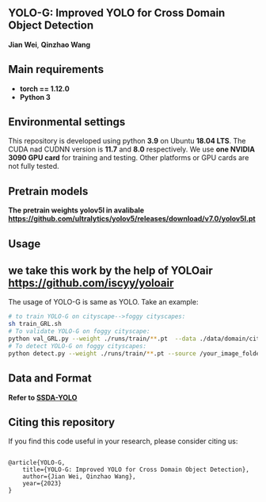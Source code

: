 ## YOLO-G: Improved YOLO for Cross Domain Object Detection
**Jian Wei**, **Qinzhao Wang**




## Main requirements

  * **torch == 1.12.0**
  * **Python 3**

## Environmental settings
This repository is developed using python **3.9** on Ubuntu **18.04 LTS**. The CUDA nad CUDNN version is **11.7** and **8.0** respectively. We use **one NVIDIA 3090 GPU card** for training and testing. Other platforms or GPU cards are not fully tested.

## Pretrain models
**The pretrain weights yolov5l in avalibale https://github.com/ultralytics/yolov5/releases/download/v7.0/yolov5l.pt**

## Usage
## we take this work by the help of YOLOair https://github.com/iscyy/yoloair
The usage of YOLO-G is same as YOLO. Take an example:
```bash
# to train YOLO-G on cityscape-->foggy cityscapes:
sh train_GRL.sh
# To validate YOLO-G on foggy cityscape:
python val_GRL.py --weight ./runs/train/**.pt  --data ./data/domain/cityscapes_foggycityscapes.yaml
# To detect YOLO-G on foggy cityscapes:
python detect.py --weight ./runs/train/**.pt --source /your_image_folder
```

## Data and Format
**Refer to [SSDA-YOLO](https://github.com/hnuzhy/SSDA-YOLO)**

## Citing this repository
If you find this code useful in your research, please consider citing us:
```

@article{YOLO-G,
	title={YOLO-G: Improved YOLO for Cross Domain Object Detection},
	author={Jian Wei, Qinzhao Wang},
	year={2023}
}
```
